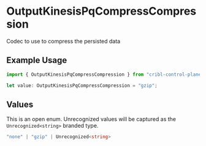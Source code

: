 # OutputKinesisPqCompressCompression

Codec to use to compress the persisted data

## Example Usage

```typescript
import { OutputKinesisPqCompressCompression } from "cribl-control-plane/models";

let value: OutputKinesisPqCompressCompression = "gzip";
```

## Values

This is an open enum. Unrecognized values will be captured as the `Unrecognized<string>` branded type.

```typescript
"none" | "gzip" | Unrecognized<string>
```